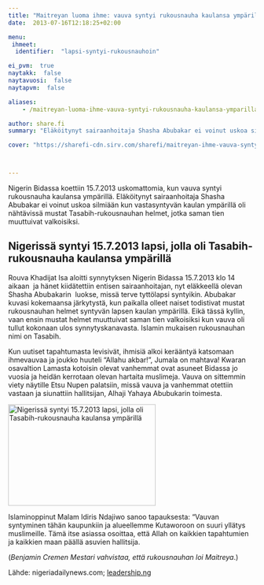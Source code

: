```yaml
---
title: "Maitreyan luoma ihme: vauva syntyi rukousnauha kaulansa ympärillä"
date:  2013-07-16T12:18:25+02:00

menu:
 ihmeet:
  identifier:  "lapsi-syntyi-rukousnauhoin"

ei_pvm:  true
naytakk:  false
naytavuosi:  false
naytapvm:  false

aliases:
    - /maitreyan-luoma-ihme-vauva-syntyi-rukousnauha-kaulansa-ymparilla/

author: share.fi
summary: "Eläköitynyt sairaanhoitaja Shasha Abubakar ei voinut uskoa silmiään kun vastasyntyvän kaulan ympärillä oli nähtävissä mustat Tasabih-rukousnauhan helmet, jotka saman tien muuttuivat valkoisiksi."

cover: "https://sharefi-cdn.sirv.com/sharefi/maitreyan-ihme-vauva-syntyi-rukousnauha-kaulansa-ymparilla-300x206.jpg?cx=50&cy=0&cw=100&ch=120"



---
```

<p class="alustus">Nigerin Bidassa koettiin 15.7.2013 uskomattomia, kun vauva syntyi rukousnauha kaulansa ympärillä. Eläköitynyt sairaanhoitaja Shasha Abubakar ei voinut uskoa silmiään kun vastasyntyvän kaulan ympärillä oli nähtävissä mustat Tasabih-rukousnauhan helmet, jotka saman tien muuttuivat valkoisiksi.</p>

<h2>Nigerissä syntyi 15.7.2013 lapsi, jolla oli Tasabih-rukousnauha kaulansa ympärillä</h2>

<p>Rouva&nbsp;Khadijat Isa aloitti synnytyksen Nigerin Bidassa 15.7.2013 klo 14 aikaan &nbsp;ja hänet kiidätettiin entisen sairaanhoitajan, nyt eläkkeellä olevan Shasha&nbsp;Abubakarin &nbsp;luokse, missä terve tyttölapsi syntyikin. Abubakar kuvasi kokemaansa järkytystä, kun paikalla olleet naiset todistivat mustat rukousnauhan helmet syntyvän lapsen kaulan ympärillä. Eikä tässä kyllin, vaan ensin mustat helmet muuttuivat saman tien valkoisiksi kun vauva oli tullut kokonaan ulos synnytyskanavasta. Islamin mukaisen rukousnauhan nimi on Tasabih.</p>
<p>Kun uutiset tapahtumasta levisivät, ihmisiä alkoi kerääntyä katsomaan ihmevauvaa ja joukko huuteli&nbsp;“Allahu akbar!”, Jumala on mahtava! Kwaran osavaltion Lamasta kotoisin olevat vanhemmat ovat asuneet Bidassa jo vuosia ja heidän kerrotaan olevan hartaita muslimeja. Vauva on sittemmin viety näytille Etsu Nupen palatsiin, missä vauva ja vanhemmat otettiin vastaan ja siunattiin hallitsijan,&nbsp;Alhaji Yahaya Abubukarin toimesta.</p>
<p class="alignright"><img src="https://sharefi-cdn.sirv.com/sharefi/maitreyan-ihme-vauva-syntyi-rukousnauha-kaulansa-ymparilla-300x206.jpg" width="300" height="206" alt="Nigerissä syntyi 15.7.2013 lapsi, jolla oli Tasabih-rukousnauha kaulansa ympärillä" /></p>
<p>Islaminoppinut Malam Idiris Ndajiwo sanoo tapauksesta: “Vauvan syntyminen tähän kaupunkiin ja alueellemme Kutaworoon on suuri yllätys muslimeille. Tämä itse asiassa osoittaa, että Allah on kaikkien tapahtumien ja kaikkien maan päällä asuvien hallitsija.</p>
<p>(<em>Benjamin Cremen Mestari vahvistaa, että rukousnauhan loi Maitreya</em>.)</p>
<p>Lähde: nigeriadailynews.com; <a href="http://leadership.ng/news/150713/baby-girl-born-prayer-beads-bida" target="_blank" class="external" rel="nofollow">leadership.ng</a>